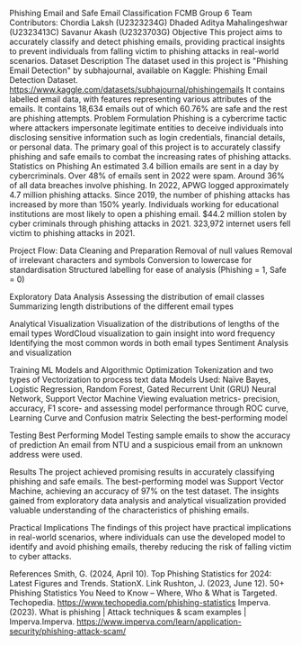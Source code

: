 Phishing Email and Safe Email Classification
					         FCMB Group 6
Team Contributors:
Chordia Laksh (U2323234G)
Dhaded Aditya Mahalingeshwar (U2323413C)
Savanur Akash (U2323703G)
Objective
This project aims to accurately classify and detect phishing emails, providing practical insights to prevent individuals from falling victim to phishing attacks in real-world scenarios.
Dataset Description
The dataset used in this project is "Phishing Email Detection" by subhajournal, available on Kaggle: Phishing Email Detection Dataset. https://www.kaggle.com/datasets/subhajournal/phishingemails
It contains labelled email data, with features representing various attributes of the emails. It contains 18,634 emails out of which 60.76% are safe and the rest are phishing attempts. 
Problem Formulation
Phishing is a cybercrime tactic where attackers impersonate legitimate entities to deceive individuals into disclosing sensitive information such as login credentials, financial details, or personal data. The primary goal of this project is to accurately classify phishing and safe emails to combat the increasing rates of phishing attacks.
Statistics on Phishing
An estimated 3.4 billion emails are sent in a day by cybercriminals.
Over 48% of emails sent in 2022 were spam.
Around 36% of all data breaches involve phishing.
In 2022, APWG logged approximately 4.7 million phishing attacks. Since 2019, the number of phishing attacks has increased by more than 150% yearly.
Individuals working for educational institutions are most likely to open a phishing email.
$44.2 million stolen by cyber criminals through phishing attacks in 2021.
323,972 internet users fell victim to phishing attacks in 2021.

Project Flow:
Data Cleaning and Preparation
Removal of null values
Removal of irrelevant characters and symbols
Conversion to lowercase for standardisation
Structured labelling for ease of analysis (Phishing = 1, Safe = 0)

Exploratory Data Analysis
Assessing the distribution of email classes
Summarizing length distributions of the different email types

Analytical Visualization
Visualization of the distributions of lengths of the email types
WordCloud visualization to gain insight into word frequency
Identifying the most common words in both email types
Sentiment Analysis and visualization

Training ML Models and Algorithmic Optimization
Tokenization and two types of Vectorization to process text data
Models Used: Naïve Bayes, Logistic Regression, Random Forest, Gated Recurrent Unit (GRU) Neural Network, Support Vector Machine
Viewing evaluation metrics- precision, accuracy, F1 score- and assessing model performance through ROC curve, Learning Curve and Confusion matrix
Selecting the best-performing model 	

Testing Best Performing Model
Testing sample emails to show the accuracy of prediction
An email from NTU and a suspicious email from an unknown address were used. 

Results
The project achieved promising results in accurately classifying phishing and safe emails. The best-performing model was Support Vector Machine, achieving an accuracy of 97% on the test dataset. The insights gained from exploratory data analysis and analytical visualization provided valuable understanding of the characteristics of phishing emails.

Practical Implications
The findings of this project have practical implications in real-world scenarios, where individuals can use the developed model to identify and avoid phishing emails, thereby reducing the risk of falling victim to cyber attacks.

References
Smith, G. (2024, April 10). Top Phishing Statistics for 2024: Latest Figures and Trends. StationX. Link
Rushton, J. (2023, June 12). 50+ Phishing Statistics You Need to Know – Where, Who & What is Targeted. Techopedia. https://www.techopedia.com/phishing-statistics
Imperva. (2023). What is phishing | Attack techniques & scam examples | Imperva.Imperva. https://www.imperva.com/learn/application-security/phishing-attack-scam/



